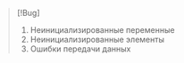 
> [!Bug] 
> 1. Неинициализированные переменные
> 2. Неинициализированные элементы
> 3. Ошибки передачи данных


 